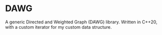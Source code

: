 # DAWG

A generic Directed and Weighted Graph (DAWG) library. Written in C++20, with a custom iterator for my custom data structure.
